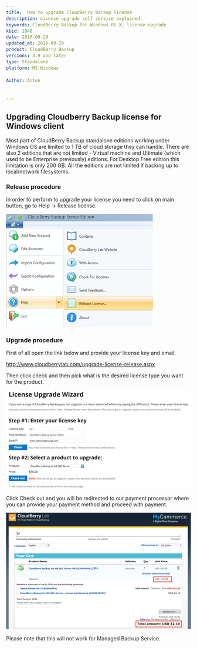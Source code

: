 ```yaml
---
title:  How to upgrade CloudBerry Backup license
description: License upgrade self service explained.
keywords: CloudBerry Backup for Windows OS X, license upgrade
kbid: 1048
date: 2016-09-29
updated_at: 2016-09-29
product: CloudBerry Backup
versions: 3.9 and later
type: Standalone
platform: MS Windows

Author: Anton


---
```

## Upgrading Cloudberry Backup license for  Windows client

Most part of CloudBerry Backup standalone editions working under Windows OS are limited to 1 TB of cloud storage they can handle. There are also 2 editions that are not limited - Virtual machine and Ultimate (which used to be Enterprise previously) editions. For Desktop Free edition this limitation is only 200 GB. All the editions are not limited if backing up to local/network filesystems.

### Release procedure

In order to perform to upgrade your license you need to click on main button, go to Help -&gt; Release license.

![ CloudBerry Backup for Mac OS X logs from GUI](/images/1048releaseliccbbwin.png)

### Upgrade procedure

First of all open the link below and provide your license key and email.

http://www.cloudberrylab.com/upgrade-license-release.aspx

Then click check and then pick what is the desired license type you want for the product.

![ CloudBerry Backup for Mac OS X (CLI with logs, configuration output)](/images/1048releaselicweb.png)

Click Check out and you will be redirected to our payment processor where you can provide your payment method and proceed with payment.

![ CloudBerry Backup for Mac OS X (CLI with logs, configuration output)](/images/1048licupgradecheckout.png)

Please note that this will not work for Managed Backup Service.

